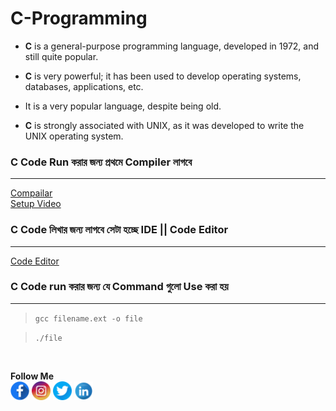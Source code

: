 # C-Programming


- __C__ is a general-purpose programming language, developed in 1972, and still quite popular.

- __C__ is very powerful; it has been used to develop operating systems, databases, applications, etc.

- It is a very popular language, despite being old.

- __C__ is strongly associated with UNIX, as it was developed to write the UNIX operating system.

### __C__ Code Run করার জন্য প্রথমে Compiler লাগবে
---
[Compailar](https://sourceforge.net/projects/mingw/)  
[Setup Video](https://www.youtube.com/watch?v=KYxLEDF6kjs&t=1103s)

### __C__ Code লিখার জন্য লাগবে সেটা হচ্ছে IDE || Code Editor
___
[Code Editor](https://code.visualstudio.com/)

### __C__ Code run করার জন্য যে Command গুলো Use করা হয়
---
>` gcc filename.ext -o file `  

>` ./file `

<br/>

__Follow Me__
<br/> 
<a href="https://www.facebook.com/div.sady"><img src="./images/facebook.PNG" alt="Facebook" height="30px"></a>
<a href="https://www.instagram.com/div.sady"><img src="./images/ins.PNG" alt="instagram" height="30px"></a>
<a href="https://www.twitter.com/AbdullahAlSady5"><img src="./images/twitter.PNG" alt="twitter" height="30px"></a>
<a href="https://www.linkedin.com/in/programmer-sady"><img src="./images/in.PNG" alt="linkdin" height="30px"></a>





